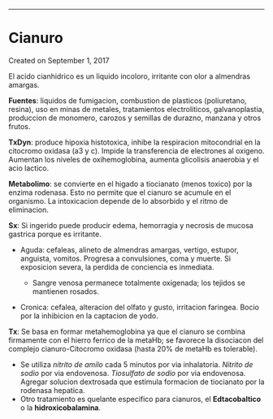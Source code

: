 - - -
# Cianuro
Created on September 1, 2017

El acido cianhidrico es un liquido incoloro, irritante con olor a almendras amargas.

**Fuentes**: liquidos de fumigacion, combustion de plasticos (poliuretano, resina), uso en minas de metales, tratamientos electroliticos, galvanoplastia, produccion de monomero, carozos y semillas de durazno, manzana y otros frutos.

**TxDyn**: produce hipoxia histotoxica, inhibe la respiracion mitocondrial en la citocromo oxidasa (a3 y c). Impide la transferencia de electrones al oxigeno. Aumentan los niveles de oxihemoglobina, aumenta glicolisis anaerobia y el acio lactico.

**Metabolimo**: se convierte en el higado a tiocianato (menos toxico) por la enzima rodenasa. Esto no permite que el cianuro se acumule en el organismo. La intoxicacion depende de lo absorbido y el ritmo de eliminacion.

**Sx**: Si ingerido puede producir edema, hemorragia y necrosis de mucosa gastrica porque es irritante.

- Aguda: cefaleas, alineto de almendras amargas, vertigo, estupor, anguista, vomitos. Progresa a convulsiones, coma y muerte. Si exposicion severa, la perdida de conciencia es inmediata.

  - Sangre venosa permanece totalmente oxigenada; los tejidos se mantienen rosados.

- Cronica: cefalea, alteracion del olfato y gusto, irritacion faringea. Bocio por la inhibicion en la captacion de yodo.

**Tx**: Se basa en formar metahemoglobina ya que el cianuro se combina firmamente con el hierro ferrico de la metaHb; se favorece la disociacon del complejo cianuro-Citocromo oxidasa (hasta 20% de metaHb es tolerable).

- Se utiliza *nitrito de amilo* cada 5 minutos por via inhalatoria. *Nitrito de sodio* por via endovenosa. *Tiosulfato de sodio* por via endovenosa. Agregar solucion dextrosada  que estimula formacion de tiocianato por la rodenasa hepatica.
- Otro tratamiento es quelante especifico para cianuros, el **Edtacobaltico** o la **hidroxicobalamina**.

